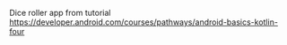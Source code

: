 Dice roller app from tutorial https://developer.android.com/courses/pathways/android-basics-kotlin-four
